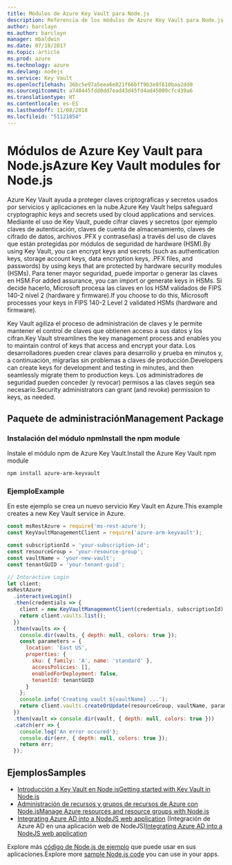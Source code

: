 ```yaml
---
title: Módulos de Azure Key Vault para Node.js
description: Referencia de los módulos de Azure Key Vault para Node.js
author: barclayn
ms.author: barclayn
manager: mbaldwin
ms.date: 07/18/2017
ms.topic: article
ms.prod: azure
ms.technology: azure
ms.devlang: nodejs
ms.service: Key Vault
ms.openlocfilehash: 36bc5e97a5eea6e821f66bff9b3e8f610baa2dd0
ms.sourcegitcommit: a748445fdd0dd7ead43d45fd4ad45009cfc439a6
ms.translationtype: HT
ms.contentlocale: es-ES
ms.lasthandoff: 11/08/2018
ms.locfileid: "51121854"
---
```

# <a name="azure-key-vault-modules-for-nodejs"></a><span data-ttu-id="dda0a-103">Módulos de Azure Key Vault para Node.js</span><span class="sxs-lookup"><span data-stu-id="dda0a-103">Azure Key Vault modules for Node.js</span></span>

<span data-ttu-id="dda0a-104">Azure Key Vault ayuda a proteger claves criptográficas y secretos usados por servicios y aplicaciones en la nube.</span><span class="sxs-lookup"><span data-stu-id="dda0a-104">Azure Key Vault helps safeguard cryptographic keys and secrets used by cloud applications and services.</span></span> <span data-ttu-id="dda0a-105">Mediante el uso de Key Vault, puede cifrar claves y secretos (por ejemplo claves de autenticación, claves de cuenta de almacenamiento, claves de cifrado de datos, archivos .PFX y contraseñas) a través del uso de claves que están protegidas por módulos de seguridad de hardware (HSM).</span><span class="sxs-lookup"><span data-stu-id="dda0a-105">By using Key Vault, you can encrypt keys and secrets (such as authentication keys, storage account keys, data encryption keys, .PFX files, and passwords) by using keys that are protected by hardware security modules (HSMs).</span></span> <span data-ttu-id="dda0a-106">Para tener mayor seguridad, puede importar o generar las claves en HSM.</span><span class="sxs-lookup"><span data-stu-id="dda0a-106">For added assurance, you can import or generate keys in HSMs.</span></span> <span data-ttu-id="dda0a-107">Si decide hacerlo, Microsoft procesa las claves en los HSM validados de FIPS 140-2 nivel 2 (hardware y firmware).</span><span class="sxs-lookup"><span data-stu-id="dda0a-107">If you choose to do this, Microsoft processes your keys in FIPS 140-2 Level 2 validated HSMs (hardware and firmware).</span></span>

<span data-ttu-id="dda0a-108">Key Vault agiliza el proceso de administración de claves y le permite mantener el control de claves que obtienen acceso a sus datos y los cifran.</span><span class="sxs-lookup"><span data-stu-id="dda0a-108">Key Vault streamlines the key management process and enables you to maintain control of keys that access and encrypt your data.</span></span> <span data-ttu-id="dda0a-109">Los desarrolladores pueden crear claves para desarrollo y prueba en minutos y, a continuación, migrarlas sin problemas a claves de producción.</span><span class="sxs-lookup"><span data-stu-id="dda0a-109">Developers can create keys for development and testing in minutes, and then seamlessly migrate them to production keys.</span></span> <span data-ttu-id="dda0a-110">Los administradores de seguridad pueden conceder (y revocar) permisos a las claves según sea necesario.</span><span class="sxs-lookup"><span data-stu-id="dda0a-110">Security administrators can grant (and revoke) permission to keys, as needed.</span></span>

## <a name="management-package"></a><span data-ttu-id="dda0a-111">Paquete de administración</span><span class="sxs-lookup"><span data-stu-id="dda0a-111">Management Package</span></span>

### <a name="install-the-npm-module"></a><span data-ttu-id="dda0a-112">Instalación del módulo npm</span><span class="sxs-lookup"><span data-stu-id="dda0a-112">Install the npm module</span></span> 

<span data-ttu-id="dda0a-113">Instale el módulo npm de Azure Key Vault.</span><span class="sxs-lookup"><span data-stu-id="dda0a-113">Install the Azure Key Vault npm module</span></span>

```bash
npm install azure-arm-keyvault
```

### <a name="example"></a><span data-ttu-id="dda0a-114">Ejemplo</span><span class="sxs-lookup"><span data-stu-id="dda0a-114">Example</span></span>

<span data-ttu-id="dda0a-115">En este ejemplo se crea un nuevo servicio Key Vault en Azure.</span><span class="sxs-lookup"><span data-stu-id="dda0a-115">This example creates a new Key Vault service in Azure.</span></span>

```javascript
const msRestAzure = require('ms-rest-azure');
const KeyVaultManagementClient = require('azure-arm-keyvault');

const subscriptionId = 'your-subscription-id';
const resourceGroup = 'your-resource-group';
const vaultName = 'your-new-vault';
const tenantGUID = 'your-tenant-guid';

// Interactive Login
let client;
msRestAzure
  .interactiveLogin()
  .then(credentials => {
    client = new KeyVaultManagementClient(credentials, subscriptionId);
    return client.vaults.list();
  })
  .then(vaults => {
    console.dir(vaults, { depth: null, colors: true });
    const parameters = {
      location: 'East US',
      properties: {
        sku: { family: 'A', name: 'standard' },
        accessPolicies: [],
        enabledForDeployment: false,
        tenantId: tenantGUID
      }
    };
    console.info('Creating vault ${vaultName} ...');
    return client.vaults.createOrUpdate(resourceGroup, vaultName, parameters);
  })
  .then(vault => console.dir(vault, { depth: null, colors: true }))
  .catch(err => {
    console.log('An error occured');
    console.dir(err, { depth: null, colors: true });
    return err;
  });
```

## <a name="samples"></a><span data-ttu-id="dda0a-116">Ejemplos</span><span class="sxs-lookup"><span data-stu-id="dda0a-116">Samples</span></span>

- [<span data-ttu-id="dda0a-117">Introducción a Key Vault en Node.js</span><span class="sxs-lookup"><span data-stu-id="dda0a-117">Getting started with Key Vault in Node.js</span></span>](https://azure.microsoft.com/resources/samples/key-vault-node-getting-started/)
- [<span data-ttu-id="dda0a-118">Administración de recursos y grupos de recursos de Azure con Node.js</span><span class="sxs-lookup"><span data-stu-id="dda0a-118">Manage Azure resources and resource groups with Node.js</span></span>](https://azure.microsoft.com/resources/samples/resource-manager-node-resources-and-groups/) 
- <span data-ttu-id="dda0a-119">[Integrating Azure AD into a NodeJS web application](https://azure.microsoft.com/resources/samples/active-directory-node-webapp-openidconnect/) (Integración de Azure AD en una aplicación web de NodeJS)</span><span class="sxs-lookup"><span data-stu-id="dda0a-119">[Integrating Azure AD into a NodeJS web application](https://azure.microsoft.com/resources/samples/active-directory-node-webapp-openidconnect/)</span></span> 

<span data-ttu-id="dda0a-120">Explore más [código de Node.js de ejemplo](https://azure.microsoft.com/resources/samples/?platform=nodejs) que puede usar en sus aplicaciones.</span><span class="sxs-lookup"><span data-stu-id="dda0a-120">Explore more [sample Node.js code](https://azure.microsoft.com/resources/samples/?platform=nodejs) you can use in your apps.</span></span>
